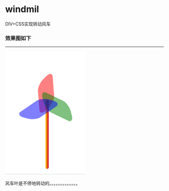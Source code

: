 # windmil
DIV+CSS实现转动风车

### 效果图如下
*******************
![](https://github.com/Hi-world-DF/windmil/blob/master/windmil.png)

风车叶是不停地转动的。。。。。。。。。。。。。
